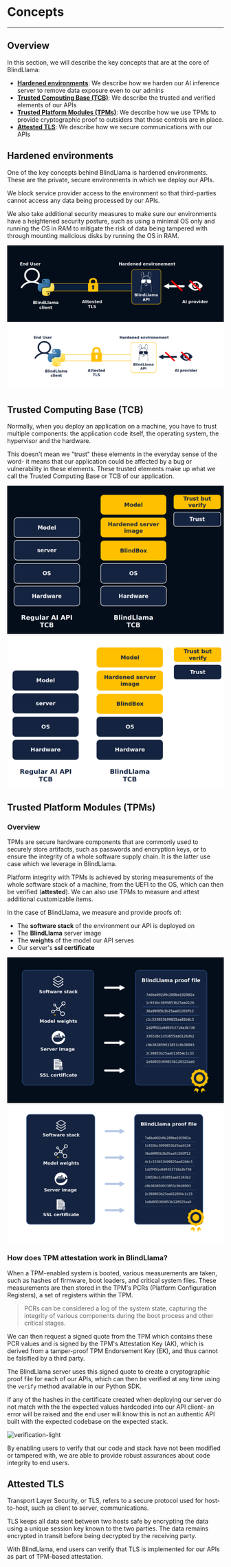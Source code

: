 # Concepts
________________________________________________________

## Overview

In this section, we will describe the key concepts that are at the core of BlindLlama:

+ [**Hardened environments**](#hardened-environments): We describe how we harden our AI inference server to remove data exposure even to our admins
+ [**Trusted Computing Base (TCB)**](#trusted-computing-base-tcb): We describe the trusted and verified elements of our APIs
+ [**Trusted Platform Modules (TPMs)**](#trusted-platform-modules-tpms): We describe how we use TPMs to provide cryptographic proof to outsiders that those controls are in place.
+ [**Attested TLS**](#attested-tls): We describe how we secure communications with our APIs

## Hardened environments

One of the key concepts behind BlindLlama is hardened environments. These are the private, secure environments in which we deploy our APIs.

We block service provider access to the environment so that third-parties cannot access any data being processed by our APIs.

We also take additional security measures to make sure our environments have a heightened security posture, such as using a minimal OS only and running the OS in RAM to mitigate the risk of data being tampered with through mounting malicious disks by running the OS in RAM.

![hardened-env-dark](../../assets/hardened-dark.png#only-dark)
![hardened-env-light](../../assets/hardened-light.png#only-light)

## Trusted Computing Base (TCB)

Normally, when you deploy an application on a machine, you have to trust multiple components: the application code itself, the operating system, the hypervisor and the hardware.

This doesn't mean we "trust" these elements in the everyday sense of the word- it means that our application could be affected by a bug or vulnerability in these elements. These trusted elements make up what we call the Trusted Computing Base or TCB of our application.

![tcb-dark](../../assets/TCB-dark.png#only-dark)
![tcb-light](../../assets/TCB-light.png#only-light)

## Trusted Platform Modules (TPMs)

### Overview

TPMs are secure hardware components that are commonly used to securely store artifacts, such as passwords and encryption keys, or to ensure the integrity of a whole software supply chain. It is the latter use case which we leverage in BlindLlama.

Platform integrity with TPMs is achieved by storing measurements of the whole software stack of a machine, from the UEFI to the OS, which can then be verified (**attested**). We can also use TPMs to measure and attest additional customizable items. 

In the case of BlindLlama, we measure and provide proofs of:
+ The **software stack** of the environment our API is deployed on
+ The **BlindLlama** server image
+ The **weights** of the model our API serves
+ Our server's **ssl certificate**

![proof-dark](../../assets/blindllama-proof-dark.png#only-dark)
![proof-light](../../assets/blindllama-proof-light.png#only-light)

### How does TPM attestation work in BlindLlama?

When a TPM-enabled system is booted, various measurements are taken, such as hashes of firmware, boot loaders, and critical system files. These measurements are then stored in the TPM's PCRs (Platform Configuration Registers), a set of registers within the TPM. 

> PCRs can be considered a log of the system state, capturing the integrity of various components during the boot process and other critical stages.

We can then request a signed quote from the TPM which contains these PCR values and is signed by the TPM's Attestation Key (AK), which is derived from a tamper-proof TPM Endorsement Key (EK), and thus cannot be falsified by a third party. 

The BlindLlama server uses this signed quote to create a cryptographic proof file for each of our APIs, which can then be verified at any time using the `verify` method available in our Python SDK.

If any of the hashes in the certificate created when deploying our server do not match with the the expected values hardcoded into our API client- an error will be raised and the end user will know this is not an authentic API built with the expected codebase on the expected stack.

![verification-light](../../assets/verification-cropped.png)

By enabling users to verify that our code and stack have not been modified or tampered with, we are able to provide robust assurances about code integrity to end users.


## Attested TLS

Transport Layer Security, or TLS, refers to a secure protocol used for host-to-host, such as client to server, communications.

TLS keeps all data sent between two hosts safe by encrypting the data using a unique session key known to the two parties. The data remains encrypted in transit before being decrypted by the receiving party.

With BlindLlama, end users can verify that TLS is implemented for our APIs as part of TPM-based attestation.